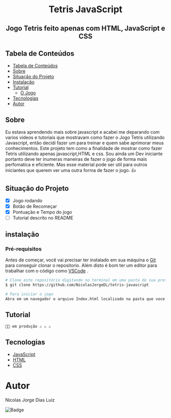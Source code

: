 # <center> **Tetris JavaScript**</center>
## <center>Jogo **Tetris** feito apenas com **HTML**, **JavaScript** e **CSS**</center>

## Tabela de Conteúdos

   * [Tabela de Conteúdos](#tabela-de-conteúdos)
   * [Sobre](#Sobre)
   * [Situação do Projeto](#Situação-do-Projeto)
   * [Instalação](#instalação)
   * [Tutorial](#como-usar)
      * [O Jogo](#pre-requisitos)
   * [Tecnologias](#tecnologias)
   * [Autor](#autor)


## Sobre
Eu estava aprendendo mais sobre javascript e acabei me deparando com varios videos e tutoriais que mostravam como fazer o Jogo Tetris utilizando Javascript, então decidi fazer um para treinar e quem sabe aprimorar meus conhecimentos. Este projeto tem como a finalidade de mostrar como fazer Tetris utilizando apenas javascript,HTML e css.
Sou ainda um Dev iniciante portanto deve ter inumeras maneiras de fazer o jogo de forma mais perfomatica e eficiente. Mas esse material pode ser util para outros iniciantes que querem ver uma outra forma de fazer o jogo. 👍

## Situação do Projeto
   - [x] Jogo rodando
   - [x] Botão de Recomeçar
   - [x] Pontuação e Tempo do jogo
   - [ ] Tutorial descrito no README

## instalação
### Pré-requisitos
Antes de começar, você vai precisar ter instalado em sua máquina o [Git](https://git-scm.com) para conseguir clonar o repositorio.
Além disto é bom ter um editor para trabalhar com o código como [VSCode](https://code.visualstudio.com/) .

```bash
# Clone este repositório digitando no terminal em uma pasta de sua preferencia:
$ git clone https://github.com/NicolasJorgeDL/tetris-javascript

# Para iniciar o jogo
Abra em um navegador o arquivo Index.html localizado na pasta que voce clonou o repositorio
```
## Tutorial 
    👨‍🔧 em produção ⚠ ⚠ ⚠

## Tecnologias
- [JavaScript](https://www.javascript.com/)
- [HTML](https://www.w3schools.com/html/)
- [CSS](https://www.w3schools.com/css/)

# Autor
Nicolas Jorge Dias Luiz

![Badge](https://img.shields.io/badge/nicolasjorgedl%40gmail.com-Gmail-red)

